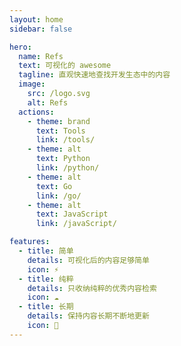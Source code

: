 ```yaml
---
layout: home
sidebar: false

hero:
  name: Refs
  text: 可视化的 awesome
  tagline: 直观快速地查找开发生态中的内容
  image:
    src: /logo.svg
    alt: Refs
  actions:
    - theme: brand
      text: Tools
      link: /tools/
    - theme: alt
      text: Python
      link: /python/
    - theme: alt
      text: Go
      link: /go/
    - theme: alt
      text: JavaScript
      link: /javaScript/

features:
  - title: 简单
    details: 可视化后的内容足够简单
    icon: ⚡
  - title: 纯粹
    details: 只收纳纯粹的优秀内容检索
    icon: ☁️
  - title: 长期
    details: 保持内容长期不断地更新
    icon: 🚀
---
```

